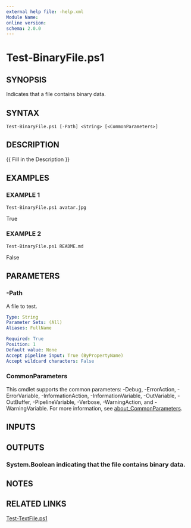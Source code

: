 ```yaml
---
external help file: -help.xml
Module Name:
online version:
schema: 2.0.0
---
```


# Test-BinaryFile.ps1

## SYNOPSIS
Indicates that a file contains binary data.

## SYNTAX

```
Test-BinaryFile.ps1 [-Path] <String> [<CommonParameters>]
```

## DESCRIPTION
{{ Fill in the Description }}

## EXAMPLES

### EXAMPLE 1
```
Test-BinaryFile.ps1 avatar.jpg
```

True

### EXAMPLE 2
```
Test-BinaryFile.ps1 README.md
```

False

## PARAMETERS

### -Path
A file to test.

```yaml
Type: String
Parameter Sets: (All)
Aliases: FullName

Required: True
Position: 1
Default value: None
Accept pipeline input: True (ByPropertyName)
Accept wildcard characters: False
```

### CommonParameters
This cmdlet supports the common parameters: -Debug, -ErrorAction, -ErrorVariable, -InformationAction, -InformationVariable, -OutVariable, -OutBuffer, -PipelineVariable, -Verbose, -WarningAction, and -WarningVariable. For more information, see [about_CommonParameters](http://go.microsoft.com/fwlink/?LinkID=113216).

## INPUTS

## OUTPUTS

### System.Boolean indicating that the file contains binary data.
## NOTES

## RELATED LINKS

[Test-TextFile.ps1]()

